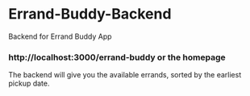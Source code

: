 # Errand-Buddy-Backend
Backend for Errand Buddy App

### http://localhost:3000/errand-buddy or the homepage
The backend will give you the available errands, sorted by the earliest pickup date.

